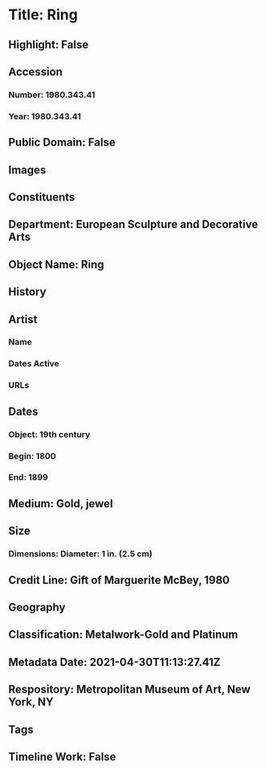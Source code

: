 # Title: Ring
## Highlight: False
## Accession
### Number: 1980.343.41
### Year: 1980.343.41
## Public Domain: False
## Images
## Constituents
## Department: European Sculpture and Decorative Arts
## Object Name: Ring
## History
## Artist
### Name
### Dates Active
### URLs
## Dates
### Object: 19th century
### Begin: 1800
### End: 1899
## Medium: Gold, jewel
## Size
### Dimensions: Diameter: 1 in. (2.5 cm)
## Credit Line: Gift of Marguerite McBey, 1980
## Geography
## Classification: Metalwork-Gold and Platinum
## Metadata Date: 2021-04-30T11:13:27.41Z
## Respository: Metropolitan Museum of Art, New York, NY
## Tags
## Timeline Work: False
